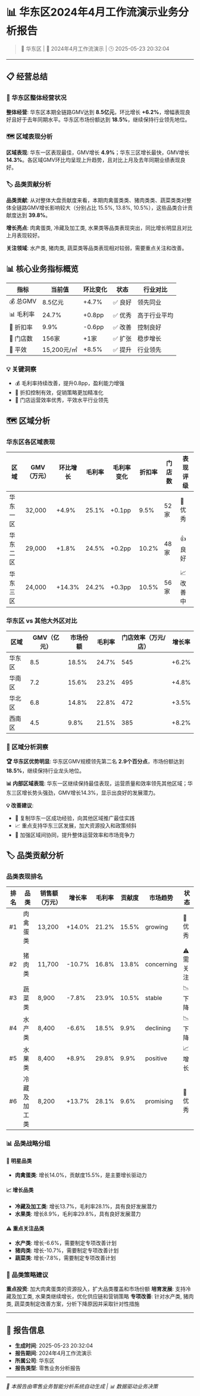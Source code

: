 # 📊 华东区2024年4月工作流演示业务分析报告

> 🏢 华东区 | 📅 2024年4月工作流演示 | 🕒 2025-05-23 20:32:04

---

## 📋 经营总结

### 🏢 华东区整体经营状况

**整体经营**: 华东区本期全链路GMV达到 **8.5亿元**，环比增长 **+6.2%**，增幅表现良好且好于去年同期水平。华东区市场份额达到 **18.5%**，继续保持行业领先地位。

### 🗺️ 区域表现分析

**区域表现**: 华东一区表现最佳，GMV增长 **4.9%**；华东三区增长最快，GMV增长 **14.3%**。各区域GMV环比均呈现上升趋势，且对比上月及去年同期业绩表现良好。

### 🏷️ 品类贡献分析

**品类贡献**: 从对整体大盘贡献度来看，本期肉禽蛋类类、猪肉类类、蔬菜类类对整体全链路GMV增长影响较大（分别占比 15.5%, 13.8%, 10.5%），这些品类合计贡献度达到 **39.8%**。

**增长亮点**: 肉禽蛋类, 冷藏及加工类, 水果类等品类表现突出，同比增长明显且对比上月表现较好。

**关注领域**: 水产类, 猪肉类, 蔬菜类等品类表现相对较弱，需要重点关注和改善。

## 📊 核心业务指标概览

| 指标 | 当前值 | 环比变化 | 状态 | 行业对比 |
|------|--------|----------|------|----------|
| 💰 总GMV | 8.5亿元 | +4.7% | ✅ 良好 | 领先同业 |
| 📊 毛利率 | 24.7% | +0.8pp | ✅ 优秀 | 高于行业平均 |
| 💸 折扣率 | 9.9% | -0.6pp | ✅ 改善 | 控制良好 |
| 🏪 门店数 | 156家 | +1家 | ✅ 扩张 | 稳步增长 |
| 📏 平效 | 15,200元/㎡ | +8.5% | ✅ 提升 | 行业领先 |

### 💡 关键洞察

- 💰 毛利率持续改善，提升0.8pp，盈利能力增强
- 🎯 折扣控制有效，促销策略更加精准化
- 🏢 门店运营效率优秀，平效水平行业领先

## 🗺️ 区域分析

### 华东区各区域表现

| 区域 | GMV（万元） | 环比增长 | 毛利率 | 毛利率变化 | 折扣率 | 门店数 | 表现评级 |
|------|-------------|----------|--------|------------|--------|--------|----------|
| 华东一区 | 32,000 | +4.9% | 25.1% | +0.1pp | 9.5% | 52家 | 🌟 优秀 |
| 华东二区 | 29,000 | +1.8% | 24.5% | +0.2pp | 10.2% | 48家 | 👍 良好 |
| 华东三区 | 24,000 | +14.3% | 24.2% | +0.3pp | 10.5% | 56家 | 📈 改善中 |

### 华东区 vs 其他大外区对比

| 区域 | GMV（亿元） | 市场份额 | 毛利率 | 门店效率（万元/店） | 增长率 |
|------|-------------|----------|--------|-------------------|--------|
| 华东区 | 8.5 | 18.5% | 24.7% | 545 | +6.2% |
| 华南区 | 7.2 | 15.6% | 23.2% | 495 | +4.8% |
| 华北区 | 6.8 | 14.8% | 22.8% | 472 | +3.5% |
| 西南区 | 4.5 | 9.8% | 21.5% | 385 | +8.2% |

### 🎯 区域分析洞察

**🏆 华东区优势明显**: 华东区GMV规模领先第二名 **2.9个百分点**，市场份额达到 **18.5%**，继续保持行业龙头地位。

**📊 内部区域表现**: 华东一区继续保持最佳表现，运营质量和效率领先其他区域；华东三区增长势头强劲，GMV增长14.3%，显示出良好的发展潜力。

**💡 改善建议**:
- 🎯 复制华东一区成功经验，向其他区域推广最佳实践
- 📈 重点支持华东三区发展，加大资源投入和政策倾斜
- 🔧 加强区域间协同，提升整体运营效率和市场竞争力

## 🏷️ 品类贡献分析

### 品类表现排名

| 排名 | 品类 | 销售额（万元） | 增长率 | 毛利率 | 贡献度 | 市场趋势 | 状态 |
|------|------|----------------|--------|--------|--------|----------|------|
| #1 | 肉禽蛋类 | 13,200 | +14.0% | 21.2% | 15.5% | growing | 🌟 优秀 |
| #2 | 猪肉类 | 11,700 | -10.7% | 16.8% | 13.8% | concerning | ⚠️ 需关注 |
| #3 | 蔬菜类 | 8,900 | -7.8% | 23.9% | 10.5% | stable | 📉 下降 |
| #4 | 水产类 | 8,400 | -6.6% | 18.5% | 9.9% | declining | 📉 下降 |
| #5 | 水果类 | 8,400 | +8.9% | 29.8% | 9.9% | positive | 📈 增长 |
| #6 | 冷藏及加工类 | 8,200 | +13.7% | 28.1% | 9.6% | promising | 🌟 优秀 |

### 📊 品类战略分组

#### 🌟 明星品类
- **肉禽蛋类**: 增长14.0%，贡献度15.5%，是主要增长驱动力

#### 📈 增长品类
- **冷藏及加工类**: 增长13.7%，毛利率28.1%，具有良好发展潜力
- **水果类**: 增长8.9%，毛利率29.8%，具有良好发展潜力

#### ⚠️ 重点关注品类
- **水产类**: 增长-6.6%，需要制定专项改善计划
- **猪肉类**: 增长-10.7%，需要制定专项改善计划
- **蔬菜类**: 增长-7.8%，需要制定专项改善计划

### 🎯 品类策略建议

**重点投资**: 加大肉禽蛋类的资源投入，扩大品类覆盖和市场份额
**培育发展**: 支持冷藏及加工类, 水果类继续增长，优化供应链和营销策略
**专项改善**: 针对水产类, 猪肉类, 蔬菜类制定改善方案，分析下降原因并采取针对性措施

---

## 📄 报告信息

- **生成时间**: 2025-05-23 20:32:04
- **报告期间**: 2024年4月工作流演示
- **所属公司**: 华东区
- **报告类型**: 零售业务分析报告

---

*🤖 本报告由零售业务智能分析系统自动生成 | 📊 数据驱动业务决策*